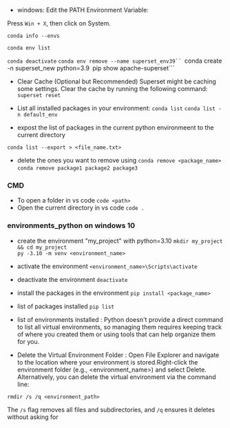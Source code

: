 
* windows:
Edit the PATH Environment Variable:

Press ```Win + X```, then click on System.


```conda info --envs```

```conda env list```

```conda deactivate```
```conda env remove --name superset_env39``
```conda create -n superset_new python=3.9```
```pip show apache-superset```

* Clear Cache (Optional but Recommended) Superset might be caching some settings. Clear the cache by running the following command: 
```superset reset```

* List all installed packages in your environment:
```conda list```
```conda list -n default_env```

* expost the list of packages in the current python environmeent to the current directory

```conda list --export > <file_name.txt>```

*  delete the ones you want to remove using
```conda remove <package_name>```
```conda remove package1 package2 package3```

### CMD
* To open a folder in vs code
```code <path>```
* Open the current directory in vs code
```code .```


### environments_python on windows 10
* create the environment "my_project" with python=3.10
```mkdir my_project && cd my_project```<br>
```py -3.10 -m venv <environment_name>```<br>

* activate the environment
```<environment_name>\Scripts\activate```

* deactivate the environment
```deactivate```

* install the packages in the environment
```pip install <package_name>```

* list of packages installed
```pip list```

* list of environments installed : Python doesn't provide a direct command to list all virtual environments, so managing them requires keeping track of where you created them or using tools that can help organize them for you.

* Delete the Virtual Environment Folder : Open File Explorer and navigate to the location where your environment is stored.Right-click the environment folder (e.g., <environment_name>) and select Delete.<br>
Alternatively, you can delete the virtual environment via the command line:

```rmdir /s /q <environment_path>```

The ```/s``` flag removes all files and subdirectories, and ```/q``` ensures it deletes without asking for











